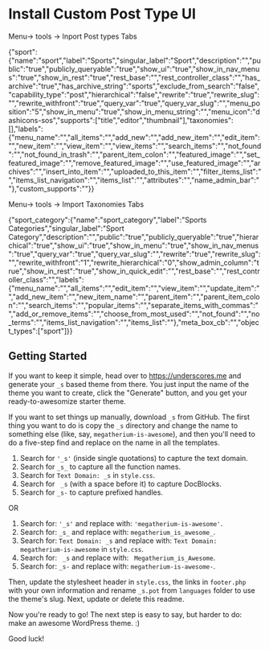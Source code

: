 
Install Custom Post Type UI
===

Menu-> tools -> Inport Post types Tabs

{"sport":{"name":"sport","label":"Sports","singular_label":"Sport","description":"","public":"true","publicly_queryable":"true","show_ui":"true","show_in_nav_menus":"true","show_in_rest":"true","rest_base":"","rest_controller_class":"","has_archive":"true","has_archive_string":"sports","exclude_from_search":"false","capability_type":"post","hierarchical":"false","rewrite":"true","rewrite_slug":"","rewrite_withfront":"true","query_var":"true","query_var_slug":"","menu_position":"5","show_in_menu":"true","show_in_menu_string":"","menu_icon":"dashicons-sos","supports":["title","editor","thumbnail"],"taxonomies":[],"labels":{"menu_name":"","all_items":"","add_new":"","add_new_item":"","edit_item":"","new_item":"","view_item":"","view_items":"","search_items":"","not_found":"","not_found_in_trash":"","parent_item_colon":"","featured_image":"","set_featured_image":"","remove_featured_image":"","use_featured_image":"","archives":"","insert_into_item":"","uploaded_to_this_item":"","filter_items_list":"","items_list_navigation":"","items_list":"","attributes":"","name_admin_bar":""},"custom_supports":""}}

Menu-> tools -> Import Taxonomies Tabs

{"sport_category":{"name":"sport_category","label":"Sports Categories","singular_label":"Sport Category","description":"","public":"true","publicly_queryable":"true","hierarchical":"true","show_ui":"true","show_in_menu":"true","show_in_nav_menus":"true","query_var":"true","query_var_slug":"","rewrite":"true","rewrite_slug":"","rewrite_withfront":"1","rewrite_hierarchical":"0","show_admin_column":"true","show_in_rest":"true","show_in_quick_edit":"","rest_base":"","rest_controller_class":"","labels":{"menu_name":"","all_items":"","edit_item":"","view_item":"","update_item":"","add_new_item":"","new_item_name":"","parent_item":"","parent_item_colon":"","search_items":"","popular_items":"","separate_items_with_commas":"","add_or_remove_items":"","choose_from_most_used":"","not_found":"","no_terms":"","items_list_navigation":"","items_list":""},"meta_box_cb":"","object_types":["sport"]}}


Getting Started
---------------

If you want to keep it simple, head over to https://underscores.me and generate your `_s` based theme from there. You just input the name of the theme you want to create, click the "Generate" button, and you get your ready-to-awesomize starter theme.

If you want to set things up manually, download `_s` from GitHub. The first thing you want to do is copy the `_s` directory and change the name to something else (like, say, `megatherium-is-awesome`), and then you'll need to do a five-step find and replace on the name in all the templates.

1. Search for `'_s'` (inside single quotations) to capture the text domain.
2. Search for `_s_` to capture all the function names.
3. Search for `Text Domain: _s` in `style.css`.
4. Search for <code>&nbsp;_s</code> (with a space before it) to capture DocBlocks.
5. Search for `_s-` to capture prefixed handles.

OR

1. Search for: `'_s'` and replace with: `'megatherium-is-awesome'`.
2. Search for: `_s_` and replace with: `megatherium_is_awesome_`.
3. Search for: `Text Domain: _s` and replace with: `Text Domain: megatherium-is-awesome` in `style.css`.
4. Search for: <code>&nbsp;_s</code> and replace with: <code>&nbsp;Megatherium_is_Awesome</code>.
5. Search for: `_s-` and replace with: `megatherium-is-awesome-`.

Then, update the stylesheet header in `style.css`, the links in `footer.php` with your own information and rename `_s.pot` from `languages` folder to use the theme's slug. Next, update or delete this readme.

Now you're ready to go! The next step is easy to say, but harder to do: make an awesome WordPress theme. :)

Good luck!
